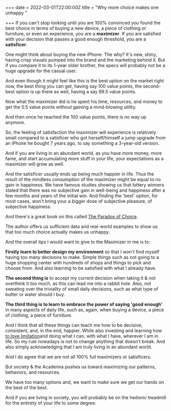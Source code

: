 +++
date = 2022-03-01T22:00:00Z
title = "Why more choice makes one unhappy "

+++
If you can't stop looking until you are 100% convinced you found the best choice in terms of buying a new device, a piece of clothing or furniture, or even an experience, you are a **maximizer**. If you are satisfied with your decision that passes a good enough threshold, you are a **satisficer**.

One might think about buying the new iPhone. The why? It's new, shiny, having crisp visuals pumped into the brand and the marketing behind it. But if you compare it to its 1-year older brother, the specs will probably not be a huge upgrade for the casual user.

And even though it might feel like this is the best option on the market right now, the best thing you can get, having say 100 value points, the second-best option is up there as well, having a say 99.5 value points.

Now what the maximizer did is he spent his time, resources, and money to get the 0.5 value points without gaining a mind-blowing utility.

And then once he reached the 100 value points, there is no way up anymore.

So, the feeling of satisfaction the maximizer will experience is relatively small compared to a satisficer who got herself/himself a jump upgrade from an iPhone he bought 7 years ago, to say something a 3-year-old version.

And if you are living in an abundant world, as you have more money, more fame, and start accumulating more stuff in your life, your expectations as a maximizer will grow as well.

And the satisficer usually ends up being much happier in life. Thus the result of the mindless consumption of the maximizer might be equal to no gain in happiness. We have famous studies showing us that lottery winners stated that there was no subjective gain in well-being and happiness after a few months and years of the initial win. And finding the 'best' option, for most cases, won't bring your a bigger dose of subjective pleasure, of subjective happiness.

And there's a great book on this called [The Paradox of Choice](https://www.amazon.com/dp/0060005696/?tag=grs17-20).

The author offers us sufficient data and real-world examples to show us that too much choice actually makes us unhappy.

And the overall tips I would want to give to the Maximizer in me is to:

**Firstly learn to better design my environment** so that I won't find myself having too many decisions to make. Simple things such as not going to a huge shopping center with hundreds of shops and things to pick and choose from. And also learning to be satisfied with what I already have.

**The second thing is** to accept my current decision when taking it & not overthink it too much, as this can lead me into a rabbit hole. Also, not sweating over the triviality of small daily decisions, such as what type of butter or water should I buy.

**The third thing is to learn to embrace the power of saying 'good enough'** in many aspects of daily life, such as, again, when buying a device, a piece of clothing, a piece of furniture.

And I think that all these things can teach me how to be decisive, consistent, and, in the end, happier. While also investing and learning how [to love limitation](https://youtu.be/uI7iTMSIUJM)and doing what I can, with what I have, wherever I am in life. So my rule nowadays is not to change anything that doesn't break. And also simply acknowledging that I am truly living in an abundant world.

And I do agree that we are not all 100% full maximizers or satisficers.

But society & the Academia pushes us toward maximizing our patterns, behaviors, and resources.

We have too many options and, we want to make sure we get our hands on the best of the best.

And if you are living in society, you will probably be on the hedonic treadmill for the entirety of your life to some degree.